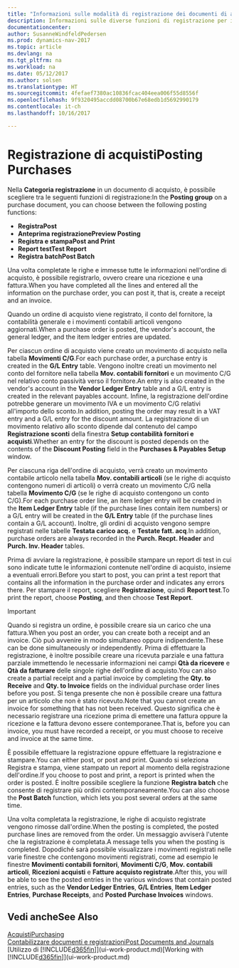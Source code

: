 ```yaml
---
title: "Informazioni sulle modalità di registrazione dei documenti di acquisto"
description: Informazioni sulle diverse funzioni di registrazione per i documenti di acquisto.
documentationcenter: 
author: SusanneWindfeldPedersen
ms.prod: dynamics-nav-2017
ms.topic: article
ms.devlang: na
ms.tgt_pltfrm: na
ms.workload: na
ms.date: 05/12/2017
ms.author: solsen
ms.translationtype: HT
ms.sourcegitcommit: 4fefaef7380ac10836fcac404eea006f55d8556f
ms.openlocfilehash: 9f9320495accdd08700b67e68edb1d5692990179
ms.contentlocale: it-ch
ms.lasthandoff: 10/16/2017

---
```

# <a name="posting-purchases"></a><span data-ttu-id="29ddb-103">Registrazione di acquisti</span><span class="sxs-lookup"><span data-stu-id="29ddb-103">Posting Purchases</span></span>
<span data-ttu-id="29ddb-104">Nella **Categoria registrazione** in un documento di acquisto, è possibile scegliere tra le seguenti funzioni di registrazione:</span><span class="sxs-lookup"><span data-stu-id="29ddb-104">In the **Posting group** on a purchase document, you can choose between the following posting functions:</span></span>

* <span data-ttu-id="29ddb-105">**Registra**</span><span class="sxs-lookup"><span data-stu-id="29ddb-105">**Post**</span></span>
* <span data-ttu-id="29ddb-106">**Anteprima registrazione**</span><span class="sxs-lookup"><span data-stu-id="29ddb-106">**Preview Posting**</span></span>
* <span data-ttu-id="29ddb-107">**Registra e stampa**</span><span class="sxs-lookup"><span data-stu-id="29ddb-107">**Post and Print**</span></span>
* <span data-ttu-id="29ddb-108">**Report test**</span><span class="sxs-lookup"><span data-stu-id="29ddb-108">**Test Report**</span></span>
* <span data-ttu-id="29ddb-109">**Registra batch**</span><span class="sxs-lookup"><span data-stu-id="29ddb-109">**Post Batch**</span></span>

<span data-ttu-id="29ddb-110">Una volta completate le righe e immesse tutte le informazioni nell'ordine di acquisto, è possibile registrarlo, ovvero creare una ricezione e una fattura.</span><span class="sxs-lookup"><span data-stu-id="29ddb-110">When you have completed all the lines and entered all the information on the purchase order, you can post it, that is, create a receipt and an invoice.</span></span>

<span data-ttu-id="29ddb-111">Quando un ordine di acquisto viene registrato, il conto del fornitore, la contabilità generale e i movimenti contabili articoli vengono aggiornati.</span><span class="sxs-lookup"><span data-stu-id="29ddb-111">When a purchase order is posted, the vendor's account, the general ledger, and the item ledger entries are updated.</span></span>

<span data-ttu-id="29ddb-112">Per ciascun ordine di acquisto viene creato un movimento di acquisto nella tabella **Movimenti C/G**.</span><span class="sxs-lookup"><span data-stu-id="29ddb-112">For each purchase order, a purchase entry is created in the **G/L Entry** table.</span></span> <span data-ttu-id="29ddb-113">Vengono inoltre creati un movimento nel conto del fornitore nella tabella **Mov. contabili fornitori** e un movimento C/G nel relativo conto passività verso il fornitore.</span><span class="sxs-lookup"><span data-stu-id="29ddb-113">An entry is also created in the vendor's account in the **Vendor Ledger Entry** table and a G/L entry is created in the relevant payables account.</span></span> <span data-ttu-id="29ddb-114">Infine, la registrazione dell'ordine potrebbe generare un movimento IVA e un movimento C/G relativi all'importo dello sconto.</span><span class="sxs-lookup"><span data-stu-id="29ddb-114">In addition, posting the order may result in a VAT entry and a G/L entry for the discount amount.</span></span> <span data-ttu-id="29ddb-115">La registrazione di un movimento relativo allo sconto dipende dal contenuto del campo **Registrazione sconti** della finestra **Setup contabilità fornitori e acquisti**.</span><span class="sxs-lookup"><span data-stu-id="29ddb-115">Whether an entry for the discount is posted depends on the contents of the **Discount Posting** field in the **Purchases & Payables Setup** window.</span></span>

<span data-ttu-id="29ddb-116">Per ciascuna riga dell'ordine di acquisto, verrà creato un movimento contabile articolo nella tabella **Mov. contabili articoli** (se le righe di acquisto contengono numeri di articoli) o verrà creato un movimento C/G nella tabella **Movimento C/G** (se le righe di acquisto contengono un conto C/G).</span><span class="sxs-lookup"><span data-stu-id="29ddb-116">For each purchase order line, an item ledger entry will be created in the **Item Ledger Entry** table (if the purchase lines contain item numbers) or a G/L entry will be created in the **G/L Entry** table (if the purchase lines contain a G/L account).</span></span> <span data-ttu-id="29ddb-117">Inoltre, gli ordini di acquisto vengono sempre registrati nelle tabelle **Testata carico acq.** e **Testate fatt. acq**.</span><span class="sxs-lookup"><span data-stu-id="29ddb-117">In addition, purchase orders are always recorded in the **Purch. Recpt. Header** and **Purch. Inv. Header** tables.</span></span>

<span data-ttu-id="29ddb-118">Prima di avviare la registrazione, è possibile stampare un report di test in cui sono indicate tutte le informazioni contenute nell'ordine di acquisto, insieme a eventuali errori.</span><span class="sxs-lookup"><span data-stu-id="29ddb-118">Before you start to post, you can print a test report that contains all the information in the purchase order and indicates any errors there.</span></span> <span data-ttu-id="29ddb-119">Per stampare il report, scegliere **Registrazione**, quindi **Report test**.</span><span class="sxs-lookup"><span data-stu-id="29ddb-119">To print the report, choose **Posting**, and then choose **Test Report**.</span></span>

> [!IMPORTANT]  
>   <span data-ttu-id="29ddb-120">Quando si registra un ordine, è possibile creare sia un carico che una fattura.</span><span class="sxs-lookup"><span data-stu-id="29ddb-120">When you post an order, you can create both a receipt and an invoice.</span></span> <span data-ttu-id="29ddb-121">Ciò può avvenire in modo simultaneo oppure indipendente.</span><span class="sxs-lookup"><span data-stu-id="29ddb-121">These can be done simultaneously or independently.</span></span> <span data-ttu-id="29ddb-122">Prima di effettuare la registrazione, è inoltre possibile creare una ricevuta parziale e una fattura parziale immettendo le necessarie informazioni nei campi **Qtà da ricevere** e **Qtà da fatturare** delle singole righe dell'ordine di acquisto.</span><span class="sxs-lookup"><span data-stu-id="29ddb-122">You can also create a partial receipt and a partial invoice by completing the **Qty. to Receive** and **Qty. to Invoice** fields on the individual purchase order lines before you post.</span></span> <span data-ttu-id="29ddb-123">Si tenga presente che non è possibile creare una fattura per un articolo che non è stato ricevuto.</span><span class="sxs-lookup"><span data-stu-id="29ddb-123">Note that you cannot create an invoice for something that has not been received.</span></span> <span data-ttu-id="29ddb-124">Questo significa che è necessario registrare una ricezione prima di emettere una fattura oppure la ricezione e la fattura devono essere contemporanee.</span><span class="sxs-lookup"><span data-stu-id="29ddb-124">That is, before you can invoice, you must have recorded a receipt, or you must choose to receive and invoice at the same time.</span></span>

<span data-ttu-id="29ddb-125">È possibile effettuare la registrazione oppure effettuare la registrazione e stampare.</span><span class="sxs-lookup"><span data-stu-id="29ddb-125">You can either post, or post and print.</span></span> <span data-ttu-id="29ddb-126">Quando si seleziona Registra e stampa, viene stampato un report al momento della registrazione dell'ordine.</span><span class="sxs-lookup"><span data-stu-id="29ddb-126">If you choose to post and print, a report is printed when the order is posted.</span></span> <span data-ttu-id="29ddb-127">È inoltre possibile scegliere la funzione **Registra batch** che consente di registrare più ordini contemporaneamente.</span><span class="sxs-lookup"><span data-stu-id="29ddb-127">You can also choose the **Post Batch** function, which lets you post several orders at the same time.</span></span>

<span data-ttu-id="29ddb-128">Una volta completata la registrazione, le righe di acquisto registrate vengono rimosse dall'ordine.</span><span class="sxs-lookup"><span data-stu-id="29ddb-128">When the posting is completed, the posted purchase lines are removed from the order.</span></span> <span data-ttu-id="29ddb-129">Un messaggio avviserà l'utente che la registrazione è completata.</span><span class="sxs-lookup"><span data-stu-id="29ddb-129">A message tells you when the posting is completed.</span></span> <span data-ttu-id="29ddb-130">Dopodiché sarà possibile visualizzare i movimenti registrati nelle varie finestre che contengono movimenti registrati, come ad esempio le finestre **Movimenti contabili fornitori**, **Movimenti C/G**, **Mov. contabili articoli**, **Ricezioni acquisti** e **Fatture acquisto registrate**.</span><span class="sxs-lookup"><span data-stu-id="29ddb-130">After this, you will be able to see the posted entries in the various windows that contain posted entries, such as the **Vendor Ledger Entries**, **G/L Entries**, **Item Ledger Entries**, **Purchase Receipts**, and **Posted Purchase Invoices** windows.</span></span>

## <a name="see-also"></a><span data-ttu-id="29ddb-131">Vedi anche</span><span class="sxs-lookup"><span data-stu-id="29ddb-131">See Also</span></span>
[<span data-ttu-id="29ddb-132">Acquisti</span><span class="sxs-lookup"><span data-stu-id="29ddb-132">Purchasing</span></span>](purchasing-manage-purchasing.md)  
[<span data-ttu-id="29ddb-133">Contabilizzare documenti e registrazioni</span><span class="sxs-lookup"><span data-stu-id="29ddb-133">Post Documents and Journals</span></span>](ui-post-documents-journals.md)  
<span data-ttu-id="29ddb-134">[Utilizzo di [!INCLUDE[d365fin](includes/d365fin_md.md)]](ui-work-product.md)</span><span class="sxs-lookup"><span data-stu-id="29ddb-134">[Working with [!INCLUDE[d365fin](includes/d365fin_md.md)]](ui-work-product.md)</span></span>


